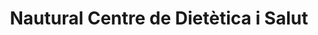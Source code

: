 ---
title: "Nautural Centre de Dietètica i Salut"
url: /sant-joan-de-vilatorrada/nautural-centre-de-dietetica-i-salut/
shop: Kräuter
---
